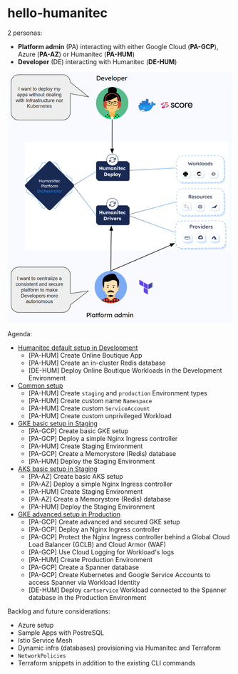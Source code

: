 # hello-humanitec

2 personas:
- **Platform admin** (PA) interacting with either Google Cloud (**PA-GCP**), Azure (**PA-AZ**) or Humanitec (**PA-HUM**)
- **Developer** (DE) interacting with Humanitec (**DE-HUM**)

![personas](/images/personas.png)

Agenda:
- [Humanitec default setup in Development](./docs/humanitec-default.md)
  - [PA-HUM] Create Online Boutique App
  - [PA-HUM] Create an in-cluster Redis database
  - [DE-HUM] Deploy Online Boutique Workloads in the Development Environment
- [Common setup](./docs/common.md)
  - [PA-HUM] Create `staging` and `production` Environment types
  - [PA-HUM] Create custom name `Namespace`
  - [PA-HUM] Create custom `ServiceAccount`
  - [PA-HUM] Create custom unprivileged Workload
- [GKE basic setup in Staging](./docs/gke-basic.md)
  - [PA-GCP] Create basic GKE setup
  - [PA-GCP] Deploy a simple Nginx Ingress controller
  - [PA-HUM] Create Staging Environment
  - [PA-GCP] Create a Memorystore (Redis) database
  - [PA-HUM] Deploy the Staging Environment
- [AKS basic setup in Staging](./docs/aks-basic.md)
  - [PA-AZ] Create basic AKS setup
  - [PA-AZ] Deploy a simple Nginx Ingress controller
  - [PA-HUM] Create Staging Environment
  - [PA-AZ] Create a Memorystore (Redis) database
  - [PA-HUM] Deploy the Staging Environment
- [GKE advanced setup in Production](./docs/gke-advanced.md)
  - [PA-GCP] Create advanced and secured GKE setup
  - [PA-GCP] Deploy an Nginx Ingress controller
  - [PA-GCP] Protect the Nginx Ingress controller behind a Global Cloud Load Balancer (GCLB) and Cloud Armor (WAF)
  - [PA-GCP] Use Cloud Logging for Workload's logs
  - [PA-HUM] Create Production Environment
  - [PA-GCP] Create a Spanner database
  - [PA-GCP] Create Kubernetes and Google Service Accounts to access Spanner via Workload Identity
  - [DE-HUM] Deploy `cartservice` Workload connected to the Spanner database in the Production Environment


Backlog and future considerations:
- Azure setup
- Sample Apps with PostreSQL
- Istio Service Mesh
- Dynamic infra (databases) provisioning via Humanitec and Terraform
- `NetworkPolicies`
- Terraform snippets in addition to the existing CLI commands